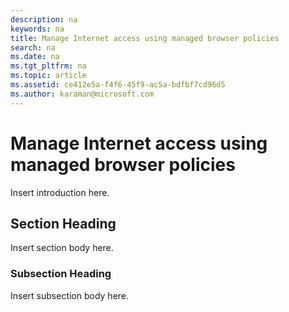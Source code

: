 ```yaml
---
description: na
keywords: na
title: Manage Internet access using managed browser policies
search: na
ms.date: na
ms.tgt_pltfrm: na
ms.topic: article
ms.assetid: ce412e5a-f4f6-45f9-ac5a-bdfbf7cd96d5
ms.author: karaman@microsoft.com
---
```

# Manage Internet access using managed browser policies
Insert introduction here.

## Section Heading
Insert section body here.

### Subsection Heading
Insert subsection body here.

